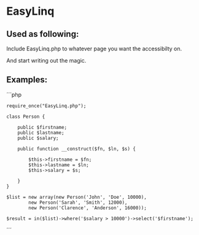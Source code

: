 EasyLinq
========

Used as following:
-----------------

Include EasyLinq.php to whatever page you want the accessibilty on.

And start writing out the magic.

Examples:
---------

´´´php

    require_once("EasyLinq.php");

    class Person {

        public $firstname;
        public $lastname;
        public $salary;
        
        public function __construct($fn, $ln, $s) {
        
            $this->firstname = $fn;
            $this->lastname = $ln;
            $this->salary = $s;
  
        }
    }

    $list = new array(new Person('John', 'Doe', 10000), 
            new Person('Sarah', 'Smith', 12000), 
            new Person('Clarence', 'Anderson', 16000));
            
    $result = in($list)->where('$salary > 10000')->select('$firstname');

´´´
